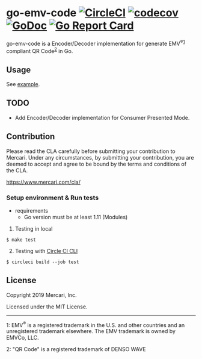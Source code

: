 # go-emv-code [![CircleCI][circleci-badge]][circleci] [![codecov][codecov-badge]][codecov] [![GoDoc][godoc-badge]][godoc] [![Go Report Card][goreport-badge]][goreport]

[circleci]: https://circleci.com/gh/mercari/go-emv-code/tree/master
[circleci-badge]: https://circleci.com/gh/mercari/go-emv-code/tree/master.svg?style=svg
[codecov]: https://codecov.io/gh/mercari/go-emv-code
[codecov-badge]: https://codecov.io/gh/mercari/go-emv-code/branch/master/graph/badge.svg
[godoc]: https://godoc.org/go.mercari.io/go-emv-code
[godoc-badge]: https://godoc.org/go.mercari.io/go-emv-code?status.svg
[goreport]: https://goreportcard.com/report/go.mercari.io/go-emv-code
[goreport-badge]: https://goreportcard.com/badge/go.mercari.io/go-emv-code

go-emv-code is a Encoder/Decoder implementation for generate EMV<sup>®</sup><sup>[1](#1)</sup> compliant QR Code<sup>[2](#2)</sup> in Go.

## Usage

See [example](https://godoc.org/go.mercari.io/go-emv-code/mpm/#pkg-examples).

## TODO

* Add Encoder/Decoder implementation for Consumer Presented Mode.

## Contribution

Please read the CLA carefully before submitting your contribution to Mercari.
Under any circumstances, by submitting your contribution, you are deemed to accept and agree to be bound by the terms and conditions of the CLA.

https://www.mercari.com/cla/

### Setup environment & Run tests

* requirements
    * Go version must be at least 1.11 (Modules)

1. Testing in local

```
$ make test
```

2. Testing with [Circle CI CLI](https://circleci.com/docs/2.0/local-jobs/)

```
$ circleci build --job test
```

## License

Copyright 2019 Mercari, Inc.

Licensed under the MIT License.

----

<a name="1">1</a>: EMV<sup>®</sup> is a registered trademark in the U.S. and other countries and an unregistered trademark elsewhere. The EMV trademark is owned by EMVCo, LLC.

<a name="2">2</a>: "QR Code" is a registered trademark of DENSO WAVE
